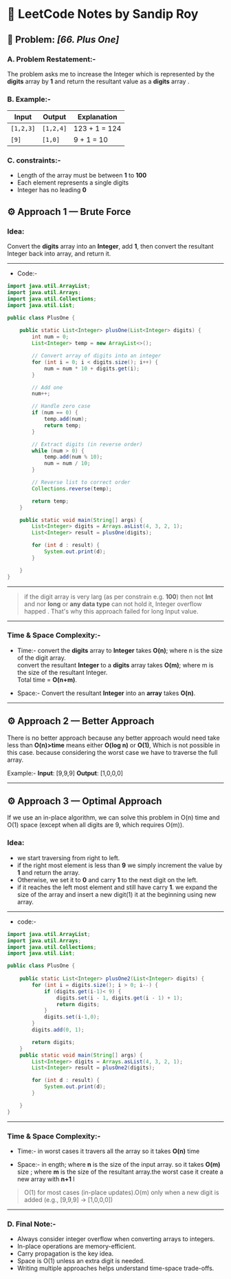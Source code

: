 # 🧠 LeetCode Notes by **Sandip Roy**

## 🧩 Problem: *[66. Plus One]*

### **A. Problem Restatement:-**

The problem asks me to increase the Integer which is represented by the **digits** array by **1** and return the resultant value as a **digits** array .

### **B. Example:-**

| Input | Output | Explanation |
|--------|---------|-------------|
| `[1,2,3]` | `[1,2,4]` | 123 + 1 = 124 |
| `[9]` | `[1,0]` | 9 + 1 = 10 |

### **C. constraints:-**

- Length of the array must be between **1** to **100**
- Each element represents a single digits
- Integer has no leading **0**

## ⚙️ **Approach 1 — Brute Force**

### **Idea:**
Convert the **digits** array into an **Integer**, add **1**, then convert the resultant Integer back into array, and return it.

---

- Code:-
```java
import java.util.ArrayList;
import java.util.Arrays;
import java.util.Collections;
import java.util.List;

public class PlusOne {
    
    public static List<Integer> plusOne(List<Integer> digits) {
        int num = 0;
        List<Integer> temp = new ArrayList<>();

        // Convert array of digits into an integer
        for (int i = 0; i < digits.size(); i++) {
            num = num * 10 + digits.get(i);
        }

        // Add one
        num++;

        // Handle zero case
        if (num == 0) {
            temp.add(num);
            return temp;
        }

        // Extract digits (in reverse order)
        while (num > 0) {
            temp.add(num % 10);
            num = num / 10;
        }

        // Reverse list to correct order
        Collections.reverse(temp);

        return temp;
    }

    public static void main(String[] args) {
        List<Integer> digits = Arrays.asList(4, 3, 2, 1);
        List<Integer> result = plusOne(digits);

        for (int d : result) {
            System.out.print(d);
        }

    }
}

```
---

> if the digit array is very larg (as per constrain e.g. **100**) then not **Int** and nor **long** or **any data type** can not hold it, Integer overflow happed . That's why this approach failed for long Input value.

---
### **Time & Space Complexity:-**

- Time:- convert the **digits** array to **Integer** takes **O(n)**; where n is the size of the digit array.<br>
convert the resultant **Integer** to a **digits** array takes **O(m)**; where m is the size of the resultant Integer.<br>
Total time = **O(n+m)**.

- Space:- Convert the resultant **Integer** into an **array** takes **O(n)**.

---

## ⚙️ **Approach 2 — Better Approach**

There is no better approach because any better approach would need take less than **O(n)>time** means either **O(log n)** or **O(1)**, Which is not possible in this case. because considering the worst case we have to traverse the full array.<br>

Example:- **Input**: [9,9,9] **Output**: [1,0,0,0]

---

## ⚙️ **Approach 3 — Optimal Approach**

If we use an in-place algorithm, we can solve this problem in O(n) time and O(1) space (except when all digits are 9, which requires O(m)).<br>

### **Idea:**

- we start traversing from right to left.
- if the right most element is less than **9** we simply increment the value by **1** and return the array.
- Otherwise, we set it to **0** and carry **1** to the next digit on the left.
-  if it reaches the left most element and still have carry **1**. we expand the size of the array and insert a new digit(1) it at the beginning using new array.

---

- code:-

```java
import java.util.ArrayList;
import java.util.Arrays;
import java.util.Collections;
import java.util.List;

public class PlusOne {
    
    public static List<Integer> plusOne2(List<Integer> digits) {
        for (int i = digits.size(); i > 0; i--) {
            if (digits.get(i-1)< 9) {
                digits.set(i - 1, digits.get(i - 1) + 1);
                return digits;
            }
            digits.set(i-1,0);
        }
        digits.add(0, 1);

        return digits;
    }
    public static void main(String[] args) {
        List<Integer> digits = Arrays.asList(4, 3, 2, 1);
        List<Integer> result = plusOne2(digits);

        for (int d : result) {
            System.out.print(d);
        }

    }
}

```

---

### **Time & Space Complexity:-**

- Time:- in worst cases it travers all the array so it takes **O(n)** time<br>

- Space:- in ength; where **n** is the size of the input array. so it takes **O(m)** size ; where **m** is the size of the resultant array.the worst case it create a new array with **n+1** l
> O(1) for most cases (in-place updates).O(m) only when a new digit is added (e.g., [9,9,9] → [1,0,0,0])

---

### **D. Final Note:-**
- Always consider integer overflow when converting arrays to integers.
- In-place operations are memory-efficient.
- Carry propagation is the key idea.
- Space is O(1) unless an extra digit is needed.
- Writing multiple approaches helps understand time-space trade-offs.
